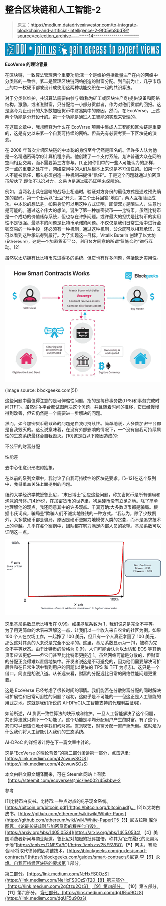 # 整合区块链和人工智能-2

> 原文：<https://medium.datadriveninvestor.com/to-integrate-blockchain-and-artificial-intelligence-2-9f05eb8bd79?source=collection_archive---------14----------------------->

[![](img/99a368d20bdd03995884ca1b91a535dd.png)](http://www.track.datadriveninvestor.com/J12U)

**EcoVerse 的理论背景**

在区块链，一致算法管理两个重要功能:第一个是维护包括批量生产在内的网络中分类账的一致性。第二是管理区块链网络创造的财富分配。到目前为止，几乎市场上的每一枚硬币都被设计成使用这两种功能交织在一起的共识算法。

对于分类账维护，共识算法需要由参与者(称为矿工或区块生产商)提供设备和网络结构。激励，或者说财富，只分配给一小部分贡献者，作为对他们贡献的回报。这是迄今为止设计的大多数加密货币中财富集中的原因。然而，在 EcoVerse，上述两个功能是分开设计的。第一个功能是通过人工智能的实现来管理的。

在这篇文章中，我想解释为什么在 EcoVerse 项目中集成人工智能和区块链是重要的，这是有史以来第一个自我可持续的网络。但首先有必要考察一下区块链的演变。

在 2008 年首次介绍区块链的中本聪的身份至今仍然是匿名的。但许多人认为他是一名精通密码学的计算机程序员。他创建了一个支付系统，允许普通大众在网络空间相互交易，而不需要第三方参与。[1]正如你们中的一些人可能认为的那样，这一点的重要之处在于，网络空间中的人们从根本上来说是不可信任的。如果一个人不能被信任，那么必须创造一种机制来提供“信任”。于是这个问题就通过加密货币解决了:即使不认识对方，交易也是通过密码证明来保障的。

例如，当两名士兵在黑暗的战场上相遇时，验证对方身份的最佳方式是通过预先确定的密码。第一个士兵以“土豆”开头，第二个士兵回答“地瓜”，两人互相验证成功。中本聪的想法是，如果身份可以用这种方式证明，即使双方是陌生人，生意也是可能的。通过这个伟大的想法，诞生了第一种加密货币——比特币。虽然比特币是一个成功的价值储存系统，但也存在许多问题。或许最大的担忧是比特币的实用性不是很强。最基本的问题是比特币承诺的问题。不仅仅是我们日常生活中进行金钱交易的一种手段，还必须有一种机制，通过这种机制，公众既可以相互承诺，又可以看到这种承诺得到履行。为了实现这一目标，Vitalik Buterin 创建了以太坊(Ethereum)，这是一个加密货币平台，利用各方同意的所谓“智能合约”进行互动。[2]

虽然以太坊拥有比比特币先进得多的系统，但它也有许多问题，包括缺乏实用性。

![](img/afa33203cfa0f893473d41fd351e112f.png)

(image source: blockgeeks.com[5])

这些问题中最值得注意的是可伸缩性问题，指的是每秒事务数(TPS)和事务完成时间(TFT)。虽然许多平台都试图解决这个问题，并且随着时间的推移，它已经慢慢得到改善，但它仍然是一个需要进一步解决的问题。

然而，如今加密货币最致命的问题是自我可持续性。简单地说，大多数加密平台都是自我毁灭的。这么说意味着，在没有外部影响的情况下，一个没有自我可持续属性的生态系统最终会自我毁灭。[10]这是由以下原因造成的:

不公平的财富分配

性能差

去中心化意识形态的抽象。

在以前的系列文章中，我讨论了自我可持续性的区块链要求。[6–12]在这个系列中，我将重点关注上面提到的问题。

纽约大学经济学教授鲁比尼，“末日博士”回应这些问题，称加密货币是所有骗局和泡沫的母体。”[4]他说，在加密货币的世界里，狗屎硬币没有立足之地。除了简单地理解他的观点，我还同意其中的许多观点。千真万确:大多数货币都是骗局。根据韦氏词典，骗局是“欺骗人们不诚实地赚钱的一种方式。“我认为，除了少数例外，大多数硬币都是骗局。原因是硬币更努力地模仿人类的贪婪，而不是追求技术上的卓越。几乎在每个案例中，团队都在努力满足内部人员的欲望。基尼系数可以证明这一点。

![](img/d7ae1b5d48dff149d0777cae244878b7.png)

这里基尼系数显示比特币在 0.99。如果基尼系数为 1，我们说这是完全不平等。为了用更简单的术语来理解这一点，让我们以一个收入来自农业的社区为例。如果 100 个人在农场工作，一起挣了 100 美元，但只有一个人真正拿回了 100 美元，那么这对其余的人来说是完全不公平的。这里，基尼系数显示为一(1)，被称为完全不平等状态。由于比特币的价格为 0.99，人们可能会认为以太坊和 EOS 等其他货币应该更低——但它们甚至比比特币更接近 1。虽然网络可能是分散的，但财富的分配正变得难以置信地集中。开发者说这是不可避免的，因为他们需要解决可扩展性和在日常生活中看到用户的问题(以更快的 TPS 和 TFT 为标志)。这只是一个借口。简直是胡说八道。从长远来看，财富的分配远比日常的网络性能问题更重要。

这是 EcoVerse 已经考虑了很长时间的事情。我们能否在分散财富分配的同时解决可扩展性和日常可用性的问题？起初，这似乎是不可能的——但这正是人工智能的用武之地。这就是我们所说的 AI-DPoC(人工智能支持的代理利益证明)。

如前所述，AI 负责一致性算法的块形成和维护。一旦人工智能解决了这个问题，共识算法就只剩下一个功能了。这个功能是平均分配用户产生的财富。有了这个，我们可以创造性地分享我们的财富。直到现在，财富分配一直严重失衡。这就是为什么我们将人工智能引入我们的生态系统。

AI-DPoC 的详细设计将在下一篇文章中讨论。

这是“EcoVerse 的理论背景”的第二部分阅读第一部分，点击这里:[https://link.medium.com/42cwuwSOzS](https://link.medium.com/42cwuwSOzS)

本文由韩文原文翻译而来，可在 Steemit 网站上阅读:【https://steemit.com/ecoverse/@nicklee002/45sbbw-2 

参考

[1]比特币白皮书。比特币:一种点对点的电子现金系统。[https://bitcoin.org/bitcoin.pdf](https://bitcoin.org/bitcoin.pdf)。
[2]以太坊白皮书。[https://github.com/ethereum/wiki/wiki/White-Paper](https://github.com/ethereum/wiki/wiki/White-Paper)T5【3】尼古拉斯·库尔图瓦。《论最长链规则与加密货币的程序化自毁》，[https://arxiv.org/abs/1405.0534](https://arxiv.org/abs/1405.0534)
【4】美国消费者新闻与商业频道。鲁比尼对加密的批评加倍，称其为“正在融化的恶臭污水池”[https://cnb.cx/2NESVBO](https://cnb.cx/2NESVBO)
【5】网虫。智能合同:将取代律师的区块链技术。[https://blockgeeks.com/guides/smart-contracts/](https://blockgeeks.com/guides/smart-contracts/)尼克·李【6】永焕。自我可持续区块链的要求第 1 部分。

第二部分。[https://link.medium.com/NeHxFS0OzS](https://link.medium.com/NeHxFS0OzS)T20【8】第三部分。【https://link.medium.com/2gCtzu2OzS】 [【9】第四部分。](https://link.medium.com/2gCtzu2OzS)
【10】第五部分。
【11】第六部分。
[第七部分。](https://blockgeeks.com/guides/smart-contracts/)[https://link.medium.com/dgUF5u9OzS](https://link.medium.com/dgUF5u9OzS)